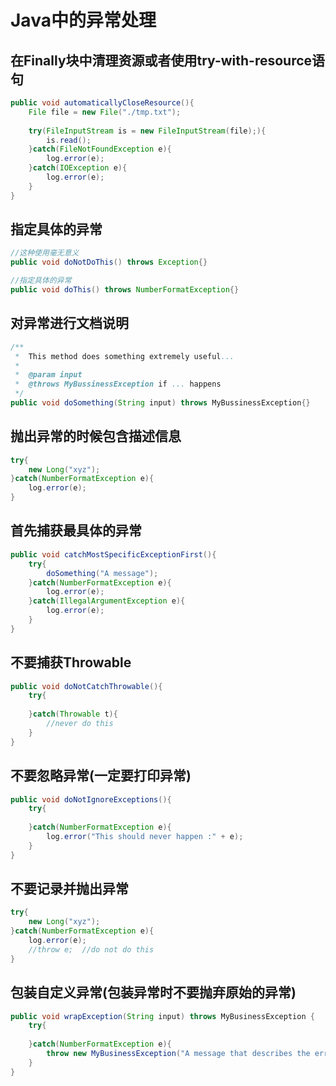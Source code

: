 # Java中的异常处理

## 在Finally块中清理资源或者使用try-with-resource语句

```java
public void automaticallyCloseResource(){
    File file = new File("./tmp.txt");
    
    try(FileInputStream is = new FileInputStream(file);){
        is.read();
    }catch(FileNotFoundException e){
        log.error(e);
    }catch(IOException e){
        log.error(e);
    }
}
```

## 指定具体的异常

```java
//这种使用毫无意义
public void doNotDoThis() throws Exception{}

//指定具体的异常
public void doThis() throws NumberFormatException{}
```

## 对异常进行文档说明

```java
/**
 *	This method does something extremely useful...
 *
 *	@param input
 *	@throws MyBussinessException if ... happens
 */
public void doSomething(String input) throws MyBussinessException{}
```

## 抛出异常的时候包含描述信息

```java
try{
    new Long("xyz");
}catch(NumberFormatException e){
    log.error(e);
}
```

## 首先捕获最具体的异常

```java
public void catchMostSpecificExceptionFirst(){
    try{
        doSomething("A message");
    }catch(NumberFormatException e){
        log.error(e);
    }catch(IllegalArgumentException e){
        log.error(e);
    }
}
```

## 不要捕获Throwable

```java
public void doNotCatchThrowable(){
    try{
        
    }catch(Throwable t){
        //never do this
    }
}
```

## 不要忽略异常(一定要打印异常)

```java
public void doNotIgnoreExceptions(){
    try{
        
    }catch(NumberFormatException e){
        log.error("This should never happen :" + e);
    }
}
```

## 不要记录并抛出异常

```java
try{
    new Long("xyz");
}catch(NumberFormatException e){
    log.error(e);
    //throw e;	//do not do this
}
```

## 包装自定义异常(包装异常时不要抛弃原始的异常)

```java
public void wrapException(String input) throws MyBusinessException {
    try{
        
    }catch(NumberFormatException e){
        throw new MyBusinessException("A message that describes the error.",e);
    }
}
```


